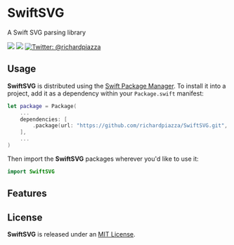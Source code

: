 # SwiftSVG

A Swift SVG parsing library

<p>
  <img src="https://github.com/richardpiazza/SwiftSVG/workflows/Swift/badge.svg?branch=main" />
  <img src="https://img.shields.io/badge/Swift-5.2-orange.svg" />
  <a href="https://twitter.com/richardpiazza">
    <img src="https://img.shields.io/badge/twitter-@richardpiazza-blue.svg?style=flat" alt="Twitter: @richardpiazza" />
  </a>
</p>

## Usage

**SwiftSVG** is distributed using the [Swift Package Manager](https://swift.org/package-manager). To install it into a project, add it as a dependency within your `Package.swift` manifest:

```swift
let package = Package(
    ...
    dependencies: [
        .package(url: "https://github.com/richardpiazza/SwiftSVG.git", from: "0.8.0")
    ],
    ...
)
```

Then import the **SwiftSVG** packages wherever you'd like to use it:

```swift
import SwiftSVG
```

## Features

## License

**SwiftSVG** is released under an [MIT License](https://github.com/richardpiazza/SwiftSVG/blob/master/LICENSE).
